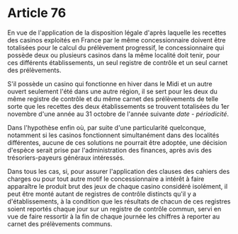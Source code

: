 # Article 76

En vue de l'application de la disposition légale d'après laquelle les recettes des casinos exploités en France par le même concessionnaire doivent être totalisées pour le calcul du prélèvement progressif, le concessionnaire qui possède deux ou plusieurs casinos dans la même localité doit tenir, pour ces différents établissements, un seul registre de contrôle et un seul carnet des prélèvements.

S'il possède un casino qui fonctionne en hiver dans le Midi et un autre ouvert seulement l'été dans une autre région, il se sert pour les deux du même registre de contrôle et du même carnet des prélèvements de telle sorte que les recettes des deux établissements se trouvent totalisées du 1er novembre d'une année au 31 octobre de l'année suivante *date - périodicité*.

Dans l'hypothèse enfin où, par suite d'une particularité quelconque, notamment si les casinos fonctionnent simultanément dans des localités différentes, aucune de ces solutions ne pourrait être adoptée, une décision d'espèce serait prise par l'administration des finances, après avis des trésoriers-payeurs généraux intéressés.

Dans tous les cas, si, pour assurer l'application des clauses des cahiers des charges ou pour tout autre motif le concessionnaire a intérêt à faire apparaître le produit brut des jeux de chaque casino considéré isolément, il peut être monté autant de registres de contrôle distincts qu'il y a d'établissements, à la condition que les résultats de chacun de ces registres soient reportés chaque jour sur un registre de contrôle commun, servi en vue de faire ressortir à la fin de chaque journée les chiffres à reporter au carnet des prélèvements communs.
